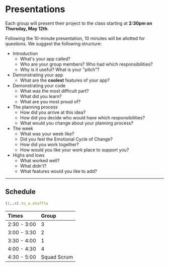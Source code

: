 # Presentations

Each group will present their project to the class starting at **2:30pm on Thursday, May 12th**.

Following the 10-minute presentation, 10 minutes will be allotted for questions. We suggest the following structure:

- Introduction
  - What's your app called?
  - Who are your group members? Who had which responsibilities?
  - Why is it useful? What is your "pitch"?
- Demonstrating your app
  - What are the **coolest** features of your app?
- Demonstrating your code
  - What was the most difficult part?
  - What did you learn?
  - What are you most proud of?
- The planning process
  - How did you arrive at this idea?
  - How did you decide who would have which responsibilities?
  - What would you change about your planning process?
- The week
  - What was your week like?  
  - Did you feel the Emotional Cycle of Change?
  - How did you work together?
  - How would you like your work place to support you?
- Highs and lows
  - What worked well?
  - What didn't?
  - What features would you like to add?

---

## Schedule

```ruby
(1..4).to_a.shuffle
```

| Times       | Group       |
|:------------|:------------|
| 2:30 - 3:00 | 3           |
| 3:00 - 3:30 | 2           |
| 3:30 - 4:00 | 1           |
| 4:00 - 4:30 | 4           |
| 4:30 - 5:00 | Squad Scrum |
